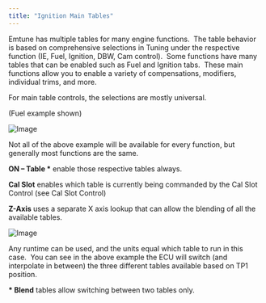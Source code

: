 ```yaml
---
title: "Ignition Main Tables"
---
```


Emtune has multiple tables for many engine functions.&nbsp; The table behavior is based on comprehensive selections in Tuning under the respective function (IE, Fuel, Ignition, DBW, Cam control).&nbsp; Some functions have many tables that can be enabled such as Fuel and Ignition tabs.&nbsp; These main functions allow you to enable a variety of compensations, modifiers, individual trims, and more. &nbsp;


For main table controls, the selections are mostly universal. &nbsp;

(Fuel example shown)

![Image](</lib/NewItem117.png>)

Not all of the above example will be available for every function, but generally most functions are the same. &nbsp;


**ON – Table \*** enable those respective tables always.&nbsp;


**Cal Slot** enables which table is currently being commanded by the Cal Slot Control (see Cal Slot Control)


**Z-Axis** uses a separate X axis lookup that can allow the blending of all the available tables. &nbsp;


![Image](</lib/NewItem116.png>)


Any runtime can be used, and the units equal which table to run in this case.&nbsp; You can see in the above example the ECU will switch (and interpolate in between) the three different tables available based on TP1 position. &nbsp;


**\* Blend** tables allow switching between two tables only. &nbsp;


